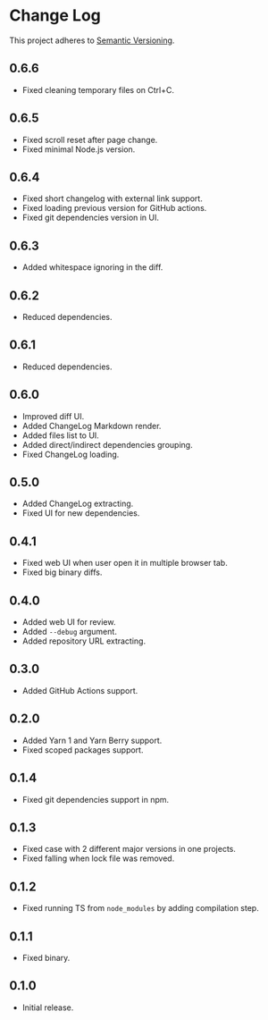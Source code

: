 # Change Log

This project adheres to [Semantic Versioning](http://semver.org/).

## 0.6.6

- Fixed cleaning temporary files on Ctrl+C.

## 0.6.5

- Fixed scroll reset after page change.
- Fixed minimal Node.js version.

## 0.6.4

- Fixed short changelog with external link support.
- Fixed loading previous version for GitHub actions.
- Fixed git dependencies version in UI.

## 0.6.3

- Added whitespace ignoring in the diff.

## 0.6.2

- Reduced dependencies.

## 0.6.1

- Reduced dependencies.

## 0.6.0

- Improved diff UI.
- Added ChangeLog Markdown render.
- Added files list to UI.
- Added direct/indirect dependencies grouping.
- Fixed ChangeLog loading.

## 0.5.0

- Added ChangeLog extracting.
- Fixed UI for new dependencies.

## 0.4.1

- Fixed web UI when user open it in multiple browser tab.
- Fixed big binary diffs.

## 0.4.0

- Added web UI for review.
- Added `--debug` argument.
- Added repository URL extracting.

## 0.3.0

- Added GitHub Actions support.

## 0.2.0

- Added Yarn 1 and Yarn Berry support.
- Fixed scoped packages support.

## 0.1.4

- Fixed git dependencies support in npm.

## 0.1.3

- Fixed case with 2 different major versions in one projects.
- Fixed falling when lock file was removed.

## 0.1.2

- Fixed running TS from `node_modules` by adding compilation step.

## 0.1.1

- Fixed binary.

## 0.1.0

- Initial release.
